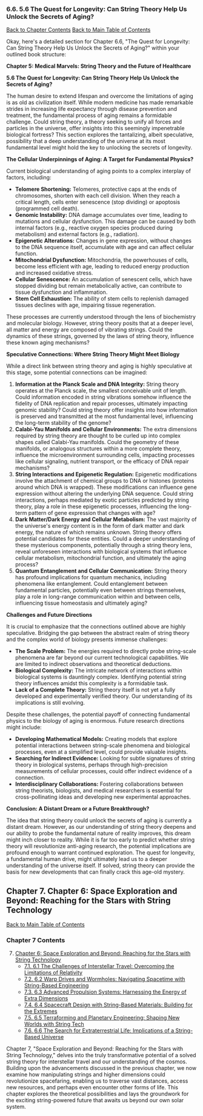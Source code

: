 ### 6.6. 5.6 The Quest for Longevity: Can String Theory Help Us Unlock the Secrets of Aging?

[Back to Chapter Contents](#chapter-6-contents)
[Back to Main Table of Contents](#table-of-contents)

Okay, here's a detailed section for Chapter 6.6, "The Quest for Longevity: Can String Theory Help Us Unlock the Secrets of Aging?" within your outlined book structure:

**Chapter 5: Medical Marvels: String Theory and the Future of Healthcare**

**5.6 The Quest for Longevity: Can String Theory Help Us Unlock the Secrets of Aging?**

The human desire to extend lifespan and overcome the limitations of aging is as old as civilization itself. While modern medicine has made remarkable strides in increasing life expectancy through disease prevention and treatment, the fundamental process of aging remains a formidable challenge. Could string theory, a theory seeking to unify all forces and particles in the universe, offer insights into this seemingly impenetrable biological fortress? This section explores the tantalizing, albeit speculative, possibility that a deep understanding of the universe at its most fundamental level might hold the key to unlocking the secrets of longevity.

**The Cellular Underpinnings of Aging: A Target for Fundamental Physics?**

Current biological understanding of aging points to a complex interplay of factors, including:

*   **Telomere Shortening:** Telomeres, protective caps at the ends of chromosomes, shorten with each cell division. When they reach a critical length, cells enter senescence (stop dividing) or apoptosis (programmed cell death).
*   **Genomic Instability:** DNA damage accumulates over time, leading to mutations and cellular dysfunction. This damage can be caused by both internal factors (e.g., reactive oxygen species produced during metabolism) and external factors (e.g., radiation).
*   **Epigenetic Alterations:** Changes in gene expression, without changes to the DNA sequence itself, accumulate with age and can affect cellular function.
*   **Mitochondrial Dysfunction:** Mitochondria, the powerhouses of cells, become less efficient with age, leading to reduced energy production and increased oxidative stress.
*   **Cellular Senescence:** An accumulation of senescent cells, which have stopped dividing but remain metabolically active, can contribute to tissue dysfunction and inflammation.
*   **Stem Cell Exhaustion:** The ability of stem cells to replenish damaged tissues declines with age, impairing tissue regeneration.

These processes are currently understood through the lens of biochemistry and molecular biology. However, string theory posits that at a deeper level, all matter and energy are composed of vibrating strings. Could the dynamics of these strings, governed by the laws of string theory, influence these known aging mechanisms?

**Speculative Connections: Where String Theory Might Meet Biology**

While a direct link between string theory and aging is highly speculative at this stage, some potential connections can be imagined:

1. **Information at the Planck Scale and DNA Integrity:** String theory operates at the Planck scale, the smallest conceivable unit of length. Could information encoded in string vibrations somehow influence the fidelity of DNA replication and repair processes, ultimately impacting genomic stability? Could string theory offer insights into how information is preserved and transmitted at the most fundamental level, influencing the long-term stability of the genome?
2. **Calabi-Yau Manifolds and Cellular Environments:** The extra dimensions required by string theory are thought to be curled up into complex shapes called Calabi-Yau manifolds. Could the geometry of these manifolds, or analogous structures within a more complete theory, influence the microenvironment surrounding cells, impacting processes like cellular signaling, nutrient transport, or the efficacy of DNA repair mechanisms?
3. **String Interactions and Epigenetic Regulation:** Epigenetic modifications involve the attachment of chemical groups to DNA or histones (proteins around which DNA is wrapped). These modifications can influence gene expression without altering the underlying DNA sequence. Could string interactions, perhaps mediated by exotic particles predicted by string theory, play a role in these epigenetic processes, influencing the long-term pattern of gene expression that changes with age?
4. **Dark Matter/Dark Energy and Cellular Metabolism:**  The vast majority of the universe's energy content is in the form of dark matter and dark energy, the nature of which remains unknown. String theory offers potential candidates for these entities. Could a deeper understanding of these mysterious components, potentially through a string theory lens, reveal unforeseen interactions with biological systems that influence cellular metabolism, mitochondrial function, and ultimately the aging process?
5. **Quantum Entanglement and Cellular Communication:** String theory has profound implications for quantum mechanics, including phenomena like entanglement. Could entanglement between fundamental particles, potentially even between strings themselves, play a role in long-range communication within and between cells, influencing tissue homeostasis and ultimately aging?

**Challenges and Future Directions**

It is crucial to emphasize that the connections outlined above are highly speculative. Bridging the gap between the abstract realm of string theory and the complex world of biology presents immense challenges:

*   **The Scale Problem:** The energies required to directly probe string-scale phenomena are far beyond our current technological capabilities. We are limited to indirect observations and theoretical deductions.
*   **Biological Complexity:** The intricate network of interactions within biological systems is dauntingly complex. Identifying potential string theory influences amidst this complexity is a formidable task.
*   **Lack of a Complete Theory:** String theory itself is not yet a fully developed and experimentally verified theory. Our understanding of its implications is still evolving.

Despite these challenges, the potential payoff of connecting fundamental physics to the biology of aging is enormous. Future research directions might include:

*   **Developing Mathematical Models:** Creating models that explore potential interactions between string-scale phenomena and biological processes, even at a simplified level, could provide valuable insights.
*   **Searching for Indirect Evidence:**  Looking for subtle signatures of string theory in biological systems, perhaps through high-precision measurements of cellular processes, could offer indirect evidence of a connection.
*   **Interdisciplinary Collaborations:** Fostering collaborations between string theorists, biologists, and medical researchers is essential for cross-pollinating ideas and developing new experimental approaches.

**Conclusion: A Distant Dream or a Future Breakthrough?**

The idea that string theory could unlock the secrets of aging is currently a distant dream. However, as our understanding of string theory deepens and our ability to probe the fundamental nature of reality improves, this dream might inch closer to reality. While it is far too early to predict whether string theory will revolutionize anti-aging research, the potential implications are profound enough to warrant continued exploration. The quest for longevity, a fundamental human drive, might ultimately lead us to a deeper understanding of the universe itself. If solved, string theory can provide the basis for new developments that can finally crack this age-old mystery.


<a id='chapter-7'></a>

## Chapter 7. Chapter 6: Space Exploration and Beyond: Reaching for the Stars with String Technology

<a id='chapter-7-contents'></a>

[Back to Main Table of Contents](#table-of-contents)

### Chapter 7 Contents

7. [Chapter 6: Space Exploration and Beyond: Reaching for the Stars with String Technology](#chapter-7)
    * [7.1. 6.1 The Challenges of Interstellar Travel: Overcoming the Limitations of Relativity](#chapter-7-1)
    * [7.2. 6.2 Warp Drives and Wormholes: Navigating Spacetime with String-Based Engineering](#chapter-7-2)
    * [7.3. 6.3 Advanced Propulsion Systems: Harnessing the Energy of Extra Dimensions](#chapter-7-3)
    * [7.4. 6.4 Spacecraft Design with String-Based Materials: Building for the Extremes](#chapter-7-4)
    * [7.5. 6.5 Terraforming and Planetary Engineering: Shaping New Worlds with String Tech](#chapter-7-5)
    * [7.6. 6.6 The Search for Extraterrestrial Life: Implications of a String-Based Universe](#chapter-7-6)

Chapter 7, "Space Exploration and Beyond: Reaching for the Stars with String Technology," delves into the truly transformative potential of a solved string theory for interstellar travel and our understanding of the cosmos. Building upon the advancements discussed in the previous chapter, we now examine how manipulating strings and higher dimensions could revolutionize spacefaring, enabling us to traverse vast distances, access new resources, and perhaps even encounter other forms of life. This chapter explores the theoretical possibilities and lays the groundwork for the exciting string-powered future that awaits us beyond our own solar system.


<a id='chapter-7-1'></a>

